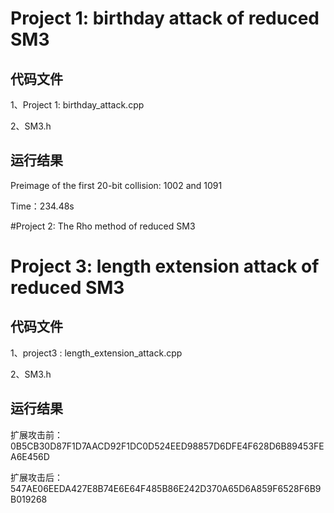 # Project 1: birthday attack of reduced SM3
## 代码文件
1、Project 1: birthday_attack.cpp 

2、SM3.h
## 运行结果
Preimage of the first 20-bit collision: 1002 and 1091

Time：234.48s

#Project 2: The Rho method of reduced SM3

# Project 3: length extension attack of reduced SM3
## 代码文件
1、project3 : length_extension_attack.cpp

2、SM3.h
## 运行结果
扩展攻击前：0B5CB30D87F1D7AACD92F1DC0D524EED98857D6DFE4F628D6B89453FEA6E456D

扩展攻击后：547AE06EEDA427E8B74E6E64F485B86E242D370A65D6A859F6528F6B9B019268
